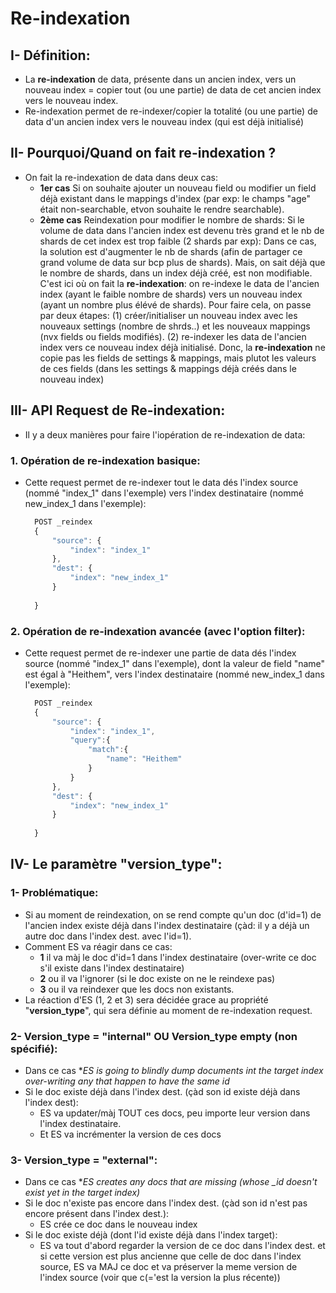 # Re-indexation
## I- Définition:
- La **re-indexation** de data, présente dans un ancien index, vers un nouveau index = copier tout (ou une partie) de data de cet ancien index vers le nouveau index.
- Re-indexation permet de re-indexer/copier la totalité (ou une partie) de data d'un ancien index vers le nouveau index (qui est déjà initialisé)
## II- Pourquoi/Quand on fait re-indexation ?
- On fait la re-indexation de data dans deux cas:
    - **1er cas** Si on souhaite ajouter un nouveau field ou modifier un field déjà existant dans le mappings d'index (par exp: le champs "age" était non-searchable, etvon souhaite le rendre searchable).
    - **2ème cas** Reindexation pour modifier le nombre de shards:
    Si le volume de data dans l'ancien index est devenu très grand et le nb de shards de cet index est trop faible (2 shards par exp):
    Dans ce cas, la solution est d'augmenter le nb de shards (afin de partager ce grand volume de data sur bcp plus de shards). Mais, on sait déjà que le nombre de shards, dans un index déjà créé, est non modifiable.
    C'est ici où on fait la **re-indexation**: on re-indexe le data de l'ancien index (ayant le faible nombre de shards) vers un nouveau index (ayant un nombre plus élévé de shards).
    Pour faire cela, on passe par deux étapes: (1) créer/initialiser un nouveau index avec les nouveaux settings (nombre de shrds..) et les nouveaux mappings (nvx fields ou fields modifiés). (2) re-indexer les data de l'ancien index vers ce nouveau index déjà initialisé.
    Donc, la **re-indexation** ne copie pas les fields de settings & mappings, mais plutot les valeurs de ces fields (dans les settings & mappings déjà créés dans le nouveau index)
## III- API Request de Re-indexation:
- Il y a deux manières pour faire l'iopération de re-indexation de data:
### 1. Opération de re-indexation basique:
- Cette request permet de re-indexer tout le data dés l'index source (nommé "index_1" dans l'exemple) vers l'index destinataire (nommé new_index_1 dans l'exemple):
  ```javascript
    POST _reindex
    {
        "source": {
            "index": "index_1"
        },
        "dest": {
            "index": "new_index_1"
        }
         
    }
  ```
### 2. Opération de re-indexation avancée (avec l'option filter):
- Cette request permet de re-indexer une partie de data dés l'index source (nommé "index_1" dans l'exemple), dont la valeur de field "name" est égal à "Heithem", vers l'index destinataire (nommé new_index_1 dans l'exemple):
  ```javascript
    POST _reindex
    {
        "source": {
            "index": "index_1",
            "query":{
                "match":{
                    "name": "Heithem"
                }
            }
        },
        "dest": {
            "index": "new_index_1"
        }
         
    }
  ```
## IV- Le paramètre "version_type":  
### 1- Problématique:
- Si au moment de reindexation, on se rend compte qu'un doc (d'id=1) de l'ancien index existe déjà dans l'index destinataire (çàd: il y a déjà un autre doc dans l'index dest. avec l'id=1).
- Comment ES va réagir dans ce cas:
  - **1** il va màj le doc d'id=1 dans l'index destinataire (over-write ce doc s'il existe dans l'index destinataire)
  - **2** ou il va l'ignorer (si le doc existe on ne le reindexe pas)
  - **3** ou il va reindexer que les docs non existants.
- La réaction d'ES (1, 2 et 3) sera décidée grace au propriété "**version_type**", qui sera définie au moment de re-indexation request.
### 2- Version_type = "internal" OU Version_type empty (non spécifié):
- Dans ce cas **ES is going to blindly dump documents int the target index over-writing any that happen to have the same id*
- Si le doc existe déjà dans l'index dest. (çàd son id existe déjà dans l'index dest): 
    - ES va updater/màj TOUT ces docs, peu importe leur version dans l'index destinataire.
    - Et ES va incrémenter la version de ces docs
### 3- Version_type = "external":
- Dans ce cas **ES creates any docs that are missing (whose _id doesn't exist yet in the target index)*
- Si le doc n'existe pas encore dans l'index dest. (çàd son id n'est pas encore présent dans l'index dest.):
    -  ES crée ce doc dans le nouveau index
- Si le doc existe déjà (dont l'id existe déjà dans l'index target):
    - ES va tout d'abord regarder la version de ce doc dans l'index dest. et si cette version est plus ancienne que celle de doc dans l'index source, ES va MAJ ce doc et va préserver la meme version de l'index source (voir que c(='est la version la plus récente))